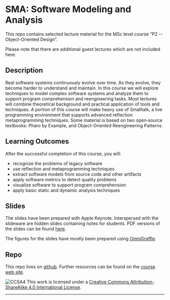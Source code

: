# SMA: Software Modeling and Analysis

This repo contains selected lecture material for the MSc level course “P2 -- Object-Oriented Design”.

Please note that there are additional guest lectures which are not included here.

## Description

Real software systems continuously evolve over time. As they evolve, they become harder to understand and maintain. In this course we will explore techniques to model complex software systems and analyze them to support program comprehension and reengineering tasks. Most lectures will combine theoretical background and practical application of tools and techniques. A portion of this course will make heavy use of Smalltalk, a live programming environment that supports advanced reflection metaprogramming techniques. Some material is based on two open‐source textbooks: Pharo by Example, and Object-Oriented Reengineering Patterns.

## Learning Outcomes

After the successful completion of this course, you will:

- recognize the problems of legacy software
- use reflection and metaprogramming techniques
- extract software models from source code and other artifacts
- apply software metrics to detect quality problems
- visualize software to support program comprehension
- apply basic static and dynamic analysis techniques


## Slides

The slides have been prepared with Apple Keynote. Interspersed with the slideware are hidden slides containing notes for students. PDF versions of the slides can be found [here](http://scg.unibe.ch/download/lectures/p2/).

The figures for the slides have mostly been prepared using [OmniGraffle](https://www.omnigroup.com/omnigraffle/).

## Repo

This repo lives on [github](https://github.com/onierstrasz/course-p2-oo-design).
Further resources can be found on the [course web site](http://scg.unibe.ch/teaching/p2).

![CCSA4](https://licensebuttons.net/l/by-sa/3.0/88x31.png)
This work is licensed under a [Creative Commons Attribution-ShareAlike 4.0 International License](http://creativecommons.org/licenses/by-sa/4.0/).

---
